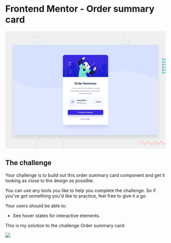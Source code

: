 # Frontend Mentor - Order summary card

![Design preview for the Order summary card coding challenge](./images/desktop-preview.jpg)

## The challenge

Your challenge is to build out this order summary card component and get it looking as close to the design as possible.

You can use any tools you like to help you complete the challenge. So if you've got something you'd like to practice, feel free to give it a go.

Your users should be able to:

- See hover states for interactive elements.


This is my solution to the challenge Order summary card:

<img src="#">
